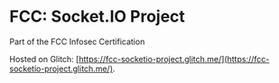 # FCC: Socket.IO Project

Part of the FCC Infosec Certification

Hosted on Glitch: [https://fcc-socketio-project.glitch.me/](https://fcc-socketio-project.glitch.me/).

